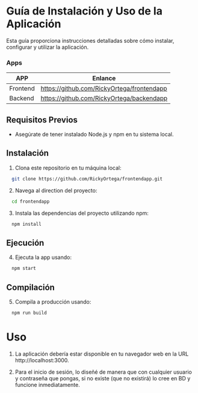 # Guía de Instalación y Uso de la Aplicación

Esta guía proporciona instrucciones detalladas sobre cómo instalar, configurar y utilizar la aplicación.

### Apps
APP | Enlance
----|----------
Frontend | https://github.com/RickyOrtega/frontendapp
Backend | https://github.com/RickyOrtega/backendapp

## Requisitos Previos

- Asegúrate de tener instalado Node.js y npm en tu sistema local.

## Instalación

1. Clona este repositorio en tu máquina local:
```bash
  git clone https://github.com/RickyOrtega/frontendapp.git
```

2. Navega al direction del proyecto:   
```bash
  cd frontendapp
```

3. Instala las dependencias del proyecto utilizando npm:
```bash
  npm install
```

## Ejecución

4. Ejecuta la app usando:
```bash
  npm start
```

## Compilación
5. Compila a producción usando:
```bash
  npm run build
```

# Uso

1. La aplicación debería estar disponible en tu navegador web en la URL http://localhost:3000.

2. Para el inicio de sesión, lo diseñé de manera que con cualquier usuario y contraseña que pongas, si no existe (que no existirá) lo cree en BD y funcione inmediatamente.
